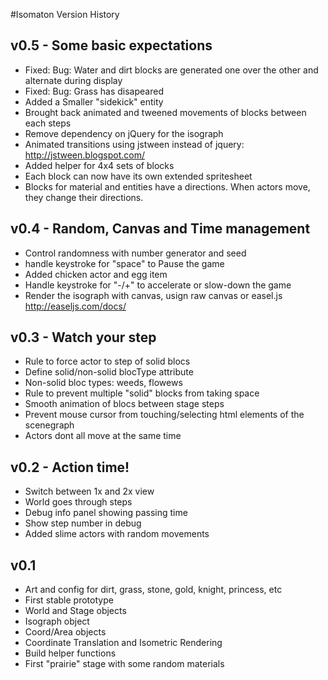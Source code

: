 
#Isomaton Version History

## v0.5 - Some basic expectations
- Fixed: Bug: Water and dirt blocks are generated one over the other and alternate during display
- Fixed: Bug: Grass has disapeared
- Added a Smaller "sidekick" entity
- Brought back animated and tweened movements of blocks between each steps
- Remove dependency on jQuery for the isograph
- Animated transitions using jstween instead of jquery: http://jstween.blogspot.com/
- Added helper for 4x4 sets of blocks
- Each block can now have its own extended spritesheet
- Blocks for material and entities have a directions. When actors move, they change their directions.

## v0.4 - Random, Canvas and Time management
- Control randomness with number generator and seed
- handle keystroke for "space" to Pause the game
- Added chicken actor and egg item
- Handle keystroke for "-/+" to accelerate or slow-down the game
- Render the isograph with canvas, usign raw canvas or easel.js http://easeljs.com/docs/

## v0.3 - Watch your step
- Rule to force actor to step of solid blocs
- Define solid/non-solid blocType attribute
- Non-solid bloc types: weeds, flowews
- Rule to prevent multiple "solid" blocks from taking space
- Smooth animation of blocs between stage steps
- Prevent mouse cursor from touching/selecting html elements of the scenegraph
- Actors dont all move at the same time

## v0.2 - Action time!
- Switch between 1x and 2x view
- World goes through steps
- Debug info panel showing passing time
- Show step number in debug
- Added slime actors with random movements

## v0.1
- Art and config for dirt, grass, stone, gold, knight, princess, etc
- First stable prototype
- World and Stage objects
- Isograph object
- Coord/Area objects
- Coordinate Translation and Isometric Rendering
- Build helper functions
- First "prairie" stage with some random materials


